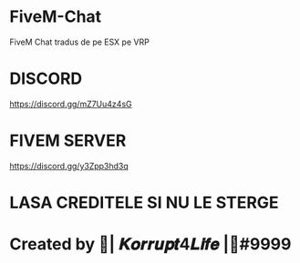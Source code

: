 # FiveM-Chat
FiveM Chat tradus de pe ESX pe VRP

# DISCORD
https://discord.gg/mZ7Uu4z4sG

# FIVEM SERVER
https://discord.gg/y3Zpp3hd3q

# LASA CREDITELE SI NU LE STERGE #

# Created by 👑| 𝑲𝒐𝒓𝒓𝒖𝒑𝒕4𝑳𝒊𝒇𝒆 |👑#9999
